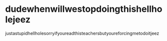 # dudewhenwillwestopdoingthishellholejeez
justastupidhellholesorryifyoureadthisteachersbutyoureforcingmetodoitjeez
